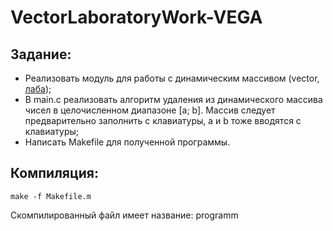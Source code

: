 # VectorLaboratoryWork-VEGA
## Задание:

- Реализовать модуль для работы с динамическим массивом (vector, [лаба](https://vk.com/kmbalg18?w=wall-171046711_27/all));
- В main.c реализовать алгоритм удаления из динамического массива чисел в целочисленном диапазоне [a; b]. Массив следует предварительно заполнить с клавиатуры, a и b тоже вводятся с клавиатуры;
- Написать Makefile для полученной программы.

## Компиляция:
```
make -f Makefile.m
```
Скомпилированный файл имеет название: programm
